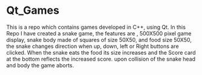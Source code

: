 # Qt_Games
This is a repo which contains games developed in C++, using Qt. 
In this Repo I have created a snake game,
the features are ,
500X500 pixel game display,
snake body made of squares of size 50X50,
and food size 50X50,
the snake changes direction when up, down, left or Right buttons are clicked.
When the snake eats the food its size increases and the Score card at the bottom reflects the increased score.
upon collision of the snake head and body the game aborts.
